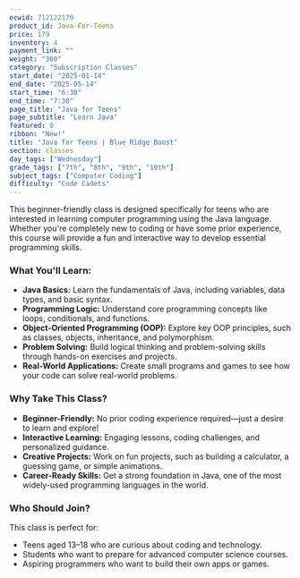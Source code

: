 ```yaml
---
ecwid: 712122170
product_id: Java-For-Teens
price: 179
inventory: 4
payment_link: ""
weight: "360"
category: "Subscription Classes"
start_date: "2025-01-14"
end_date: "2025-05-14"
start_time: "6:30"
end_time: "7:30"
page_title: "Java for Teens"
page_subtitle: "Learn Java"
featured: 0
ribbon: "New!"
title: "Java for Teens | Blue Ridge Boost"
section: classes
day_tags: ["Wednesday"]
grade_tags: ["7th", "8th", "9th", "10th"]
subject_tags: ["Computer Coding"]
difficulty: "Code Cadets"
---
```

<p>This beginner-friendly class is designed specifically for teens who are interested in learning computer programming using the Java language. Whether you're completely new to coding or have some prior experience, this course will provide a fun and interactive way to develop essential programming skills.</p> <h3><strong>What You'll Learn:</strong></h3> <ul> <li><strong>Java Basics:</strong> Learn the fundamentals of Java, including variables, data types, and basic syntax.</li> <li><strong>Programming Logic:</strong> Understand core programming concepts like loops, conditionals, and functions.</li> <li><strong>Object-Oriented Programming (OOP):</strong> Explore key OOP principles, such as classes, objects, inheritance, and polymorphism.</li> <li><strong>Problem Solving:</strong> Build logical thinking and problem-solving skills through hands-on exercises and projects.</li> <li><strong>Real-World Applications:</strong> Create small programs and games to see how your code can solve real-world problems.</li> </ul> <h3><strong>Why Take This Class?</strong></h3> <ul> <li><strong>Beginner-Friendly:</strong> No prior coding experience required—just a desire to learn and explore!</li> <li><strong>Interactive Learning:</strong> Engaging lessons, coding challenges, and personalized guidance.</li> <li><strong>Creative Projects:</strong> Work on fun projects, such as building a calculator, a guessing game, or simple animations.</li> <li><strong>Career-Ready Skills:</strong> Get a strong foundation in Java, one of the most widely-used programming languages in the world.</li> </ul> <h3><strong>Who Should Join?</strong></h3> <p>This class is perfect for:</p> <ul> <li>Teens aged 13–18 who are curious about coding and technology.</li> <li>Students who want to prepare for advanced computer science courses.</li> <li>Aspiring programmers who want to build their own apps or games.</li></ul>
